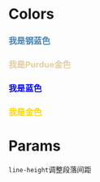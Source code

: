 # Colors

### **<font color=#4682B4>我是钢蓝色</font>** 

### **<font color=#E0CEA0>我是Purdue金色</font>** 

### **<font color=#0000FF>我是蓝色</font>** 

### **<font color=#FFD700>我是金色</font>** 



# Params

```line-height```调整段落间距

